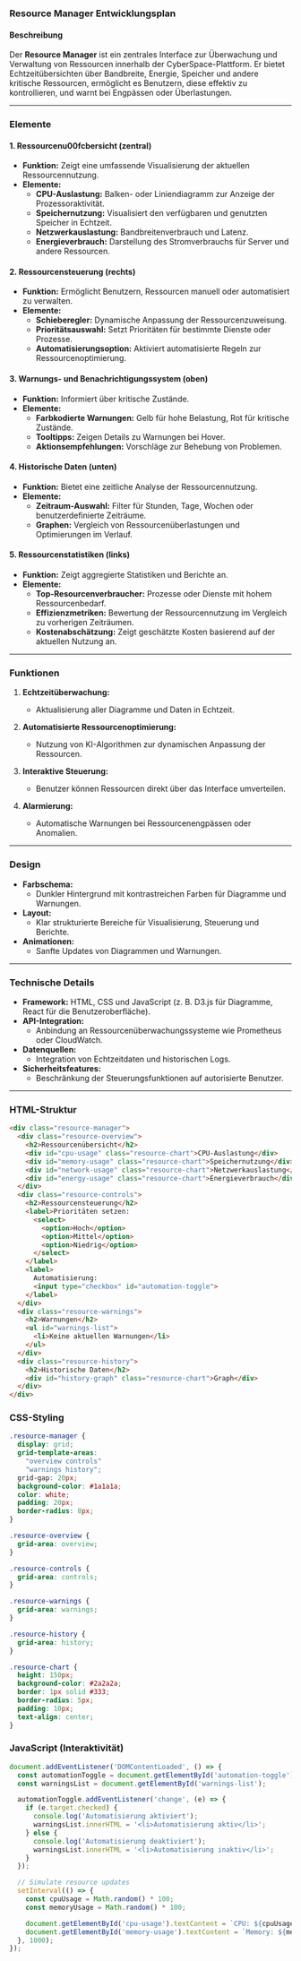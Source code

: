 ### Resource Manager Entwicklungsplan

#### **Beschreibung**
Der **Resource Manager** ist ein zentrales Interface zur Überwachung und Verwaltung von Ressourcen innerhalb der CyberSpace-Plattform. Er bietet Echtzeitübersichten über Bandbreite, Energie, Speicher und andere kritische Ressourcen, ermöglicht es Benutzern, diese effektiv zu kontrollieren, und warnt bei Engpässen oder Überlastungen.

---

### **Elemente**

#### **1. Ressourcenu00fcbersicht (zentral)**
- **Funktion:** Zeigt eine umfassende Visualisierung der aktuellen Ressourcennutzung.
- **Elemente:**
  - **CPU-Auslastung:** Balken- oder Liniendiagramm zur Anzeige der Prozessoraktivität.
  - **Speichernutzung:** Visualisiert den verfügbaren und genutzten Speicher in Echtzeit.
  - **Netzwerkauslastung:** Bandbreitenverbrauch und Latenz.
  - **Energieverbrauch:** Darstellung des Stromverbrauchs für Server und andere Ressourcen.

#### **2. Ressourcensteuerung (rechts)**
- **Funktion:** Ermöglicht Benutzern, Ressourcen manuell oder automatisiert zu verwalten.
- **Elemente:**
  - **Schieberegler:** Dynamische Anpassung der Ressourcenzuweisung.
  - **Prioritätsauswahl:** Setzt Prioritäten für bestimmte Dienste oder Prozesse.
  - **Automatisierungsoption:** Aktiviert automatisierte Regeln zur Ressourcenoptimierung.

#### **3. Warnungs- und Benachrichtigungssystem (oben)**
- **Funktion:** Informiert über kritische Zustände.
- **Elemente:**
  - **Farbkodierte Warnungen:** Gelb für hohe Belastung, Rot für kritische Zustände.
  - **Tooltipps:** Zeigen Details zu Warnungen bei Hover.
  - **Aktionsempfehlungen:** Vorschläge zur Behebung von Problemen.

#### **4. Historische Daten (unten)**
- **Funktion:** Bietet eine zeitliche Analyse der Ressourcennutzung.
- **Elemente:**
  - **Zeitraum-Auswahl:** Filter für Stunden, Tage, Wochen oder benutzerdefinierte Zeiträume.
  - **Graphen:** Vergleich von Ressourcenüberlastungen und Optimierungen im Verlauf.

#### **5. Ressourcenstatistiken (links)**
- **Funktion:** Zeigt aggregierte Statistiken und Berichte an.
- **Elemente:**
  - **Top-Resourcenverbraucher:** Prozesse oder Dienste mit hohem Ressourcenbedarf.
  - **Effizienzmetriken:** Bewertung der Ressourcennutzung im Vergleich zu vorherigen Zeiträumen.
  - **Kostenabschätzung:** Zeigt geschätzte Kosten basierend auf der aktuellen Nutzung an.

---

### **Funktionen**

1. **Echtzeitüberwachung:**
   - Aktualisierung aller Diagramme und Daten in Echtzeit.

2. **Automatisierte Ressourcenoptimierung:**
   - Nutzung von KI-Algorithmen zur dynamischen Anpassung der Ressourcen.

3. **Interaktive Steuerung:**
   - Benutzer können Ressourcen direkt über das Interface umverteilen.

4. **Alarmierung:**
   - Automatische Warnungen bei Ressourcenengpässen oder Anomalien.

---

### **Design**
- **Farbschema:**
  - Dunkler Hintergrund mit kontrastreichen Farben für Diagramme und Warnungen.
- **Layout:**
  - Klar strukturierte Bereiche für Visualisierung, Steuerung und Berichte.
- **Animationen:**
  - Sanfte Updates von Diagrammen und Warnungen.

---

### **Technische Details**
- **Framework:** HTML, CSS und JavaScript (z. B. D3.js für Diagramme, React für die Benutzeroberfläche).
- **API-Integration:**
  - Anbindung an Ressourcenüberwachungssysteme wie Prometheus oder CloudWatch.
- **Datenquellen:**
  - Integration von Echtzeitdaten und historischen Logs.
- **Sicherheitsfeatures:**
  - Beschränkung der Steuerungsfunktionen auf autorisierte Benutzer.

---

### **HTML-Struktur**
```html
<div class="resource-manager">
  <div class="resource-overview">
    <h2>Ressourcenübersicht</h2>
    <div id="cpu-usage" class="resource-chart">CPU-Auslastung</div>
    <div id="memory-usage" class="resource-chart">Speichernutzung</div>
    <div id="network-usage" class="resource-chart">Netzwerkauslastung</div>
    <div id="energy-usage" class="resource-chart">Energieverbrauch</div>
  </div>
  <div class="resource-controls">
    <h2>Ressourcensteuerung</h2>
    <label>Prioritäten setzen:
      <select>
        <option>Hoch</option>
        <option>Mittel</option>
        <option>Niedrig</option>
      </select>
    </label>
    <label>
      Automatisierung:
      <input type="checkbox" id="automation-toggle">
    </label>
  </div>
  <div class="resource-warnings">
    <h2>Warnungen</h2>
    <ul id="warnings-list">
      <li>Keine aktuellen Warnungen</li>
    </ul>
  </div>
  <div class="resource-history">
    <h2>Historische Daten</h2>
    <div id="history-graph" class="resource-chart">Graph</div>
  </div>
</div>
```

### **CSS-Styling**
```css
.resource-manager {
  display: grid;
  grid-template-areas:
    "overview controls"
    "warnings history";
  grid-gap: 20px;
  background-color: #1a1a1a;
  color: white;
  padding: 20px;
  border-radius: 8px;
}

.resource-overview {
  grid-area: overview;
}

.resource-controls {
  grid-area: controls;
}

.resource-warnings {
  grid-area: warnings;
}

.resource-history {
  grid-area: history;
}

.resource-chart {
  height: 150px;
  background-color: #2a2a2a;
  border: 1px solid #333;
  border-radius: 5px;
  padding: 10px;
  text-align: center;
}
```

### **JavaScript (Interaktivität)**
```javascript
document.addEventListener('DOMContentLoaded', () => {
  const automationToggle = document.getElementById('automation-toggle');
  const warningsList = document.getElementById('warnings-list');

  automationToggle.addEventListener('change', (e) => {
    if (e.target.checked) {
      console.log('Automatisierung aktiviert');
      warningsList.innerHTML = '<li>Automatisierung aktiv</li>';
    } else {
      console.log('Automatisierung deaktiviert');
      warningsList.innerHTML = '<li>Automatisierung inaktiv</li>';
    }
  });

  // Simulate resource updates
  setInterval(() => {
    const cpuUsage = Math.random() * 100;
    const memoryUsage = Math.random() * 100;

    document.getElementById('cpu-usage').textContent = `CPU: ${cpuUsage.toFixed(1)}%`;
    document.getElementById('memory-usage').textContent = `Memory: ${memoryUsage.toFixed(1)}%`;
  }, 1000);
});
```

